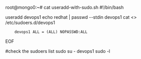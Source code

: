 root@mongo0:~# cat useradd-with-sudo.sh
#!/bin/bash

useradd devops1
echo redhat | passwd --stdin devops1
cat <<EOF >> /etc/sudoers.d/devops1

        devops1 ALL = (ALL) NOPASSWD:ALL
EOF

#check the sudoers list
sudo su - devops1
sudo -l